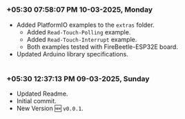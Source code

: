 

#
### **+05:30 07:58:07 PM 10-03-2025, Monday**

  - Added PlatformIO examples to the `extras` folder.
    - Added `Read-Touch-Polling` example.
    - Added `Read-Touch-Interrupt` example.
    - Both examples tested with FireBeetle-ESP32E board.
  - Updated Arduino library specifications.

#
### **+05:30 12:37:13 PM 09-03-2025, Sunday**

  - Updated Readme.
  - Initial commit.
  - New Version 🆕 `v0.0.1`.

